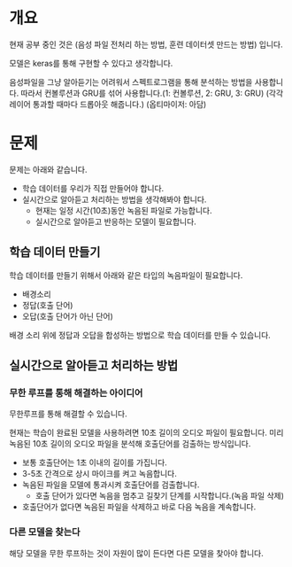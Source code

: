 # 개요

현재 공부 중인 것은 (음성 파일 전처리 하는 방법, 훈련 데이터셋 만드는 방법) 입니다.

모델은 keras를 통해 구현할 수 있다고 생각합니다.

음성파일을 그냥 알아듣기는 어려워서 스펙트로그램을 통해 분석하는 방법을 사용합니다.
따라서 컨볼루션과 GRU를 섞어 사용합니다.(1: 컨볼루션, 2: GRU, 3: GRU)
(각각 레이어 통과할 때마다 드롭아웃 해줍니다.)
(옵티마이저: 아담)

# 문제

문제는 아래와 같습니다.

- 학습 데이터를 우리가 직접 만들어야 합니다.
- 실시간으로 알아듣고 처리하는 방법을 생각해봐야 합니다.
    - 현재는 일정 시간(10초)동안 녹음된 파일로 가능합니다.
    - 실시간으로 알아듣고 반응하는 모델이 필요합니다.

## 학습 데이터 만들기

학습 데이터를 만들기 위해서 아래와 같은 타입의 녹음파일이 필요합니다.

- 배경소리
- 정답(호출 단어)
- 오답(호출 단어가 아닌 단어)

배경 소리 위에 정답과 오답을 합성하는 방법으로 학습 데이터를 만들 수 있습니다.

## 실시간으로 알아듣고 처리하는 방법

### 무한 루프를 통해 해결하는 아이디어

무한루프를 통해 해결할 수 있습니다.

현재는 학습이 완료된 모델을 사용하려면 10초 길이의 오디오 파일이 필요합니다. 미리 녹음된 10초 길이의 오디오 파일을 분석해 호출단어를 검출하는 방식입니다.

- 보통 호출단어는 1초 이내의 길이를 가집니다.
- 3-5초 간격으로 상시 마이크를 켜고 녹음합니다.
- 녹음된 파일을 모델에 통과시켜 호출단어를 검출합니다.
    - 호출 단어가 있다면 녹음을 멈추고 길찾기 단계를 시작합니다.(녹음 파일 삭제)
- 호출단어가 없다면 녹음된 파일을 삭제하고 바로 다음 녹음을 계속합니다.

### 다른 모델을 찾는다

해당 모델을 무한 루프하는 것이 자원이 많이 든다면 다른 모델을 찾아야 합니다.